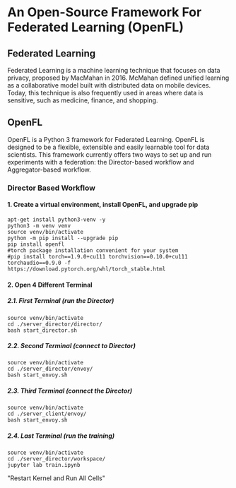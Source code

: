 # An Open-Source Framework For Federated Learning (OpenFL)
## Federated Learning
Federated Learning is a machine learning technique that focuses on data privacy, proposed by MacMahan in 2016. McMahan defined unified learning as a collaborative model built with distributed data on mobile devices. Today, this technique is also frequently used in areas where data is sensitive, such as medicine, finance, and shopping.

## OpenFL
OpenFL is a Python 3 framework for Federated Learning. OpenFL is designed to be a flexible, extensible and easily learnable tool for data scientists. This framework currently offers two ways to set up and run experiments with a federation: the Director-based workflow and Aggregator-based workflow.

### Director Based Workflow
#### 1. Create a virtual environment, install OpenFL, and upgrade pip
```
apt-get install python3-venv -y
python3 -m venv venv
source venv/bin/activate
python -m pip install --upgrade pip
pip install openfl
#torch package installation convenient for your system
#pip install torch==1.9.0+cu111 torchvision==0.10.0+cu111 torchaudio==0.9.0 -f https://download.pytorch.org/whl/torch_stable.html
```

#### 2. Open 4 Different Terminal
##### 2.1. First Terminal (run the Director)
```
source venv/bin/activate
cd ./server_director/director/
bash start_director.sh
```
##### 2.2. Second Terminal (connect to Director)
```
source venv/bin/activate
cd ./server_director/envoy/
bash start_envoy.sh
```
##### 2.3. Third Terminal (connect the Director)
```
source venv/bin/activate
cd ./server_client/envoy/
bash start_envoy.sh
```
##### 2.4. Last Terminal (run the training)
```
source venv/bin/activate
cd ./server_director/workspace/
jupyter lab train.ipynb
```
"Restart Kernel and Run All Cells"

